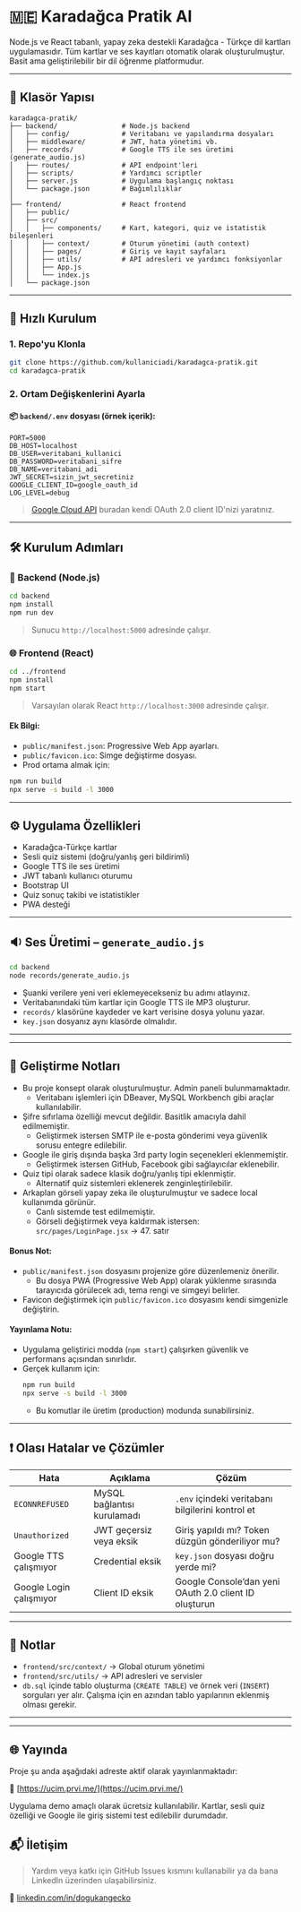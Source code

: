 # 🇲🇪 Karadağca Pratik AI

Node.js ve React tabanlı, yapay zeka destekli Karadağca - Türkçe dil kartları uygulamasıdır. Tüm kartlar ve ses kayıtları otomatik olarak oluşturulmuştur. Basit ama geliştirilebilir bir dil öğrenme platformudur.

---

## 📁 Klasör Yapısı

```
karadagca-pratik/
├── backend/                # Node.js backend
│   ├── config/             # Veritabanı ve yapılandırma dosyaları
│   ├── middleware/         # JWT, hata yönetimi vb.
│   ├── records/            # Google TTS ile ses üretimi (generate_audio.js)
│   ├── routes/             # API endpoint'leri
│   ├── scripts/            # Yardımcı scriptler
│   ├── server.js           # Uygulama başlangıç noktası
│   └── package.json        # Bağımlılıklar
│
├── frontend/               # React frontend
│   ├── public/
│   ├── src/
│   │   ├── components/     # Kart, kategori, quiz ve istatistik bileşenleri
│   │   ├── context/        # Oturum yönetimi (auth context)
│   │   ├── pages/          # Giriş ve kayıt sayfaları
│   │   ├── utils/          # API adresleri ve yardımcı fonksiyonlar
│   │   ├── App.js
│   │   └── index.js
│   └── package.json
```

---

## 🚀 Hızlı Kurulum

### 1. Repo'yu Klonla

```bash
git clone https://github.com/kullaniciadi/karadagca-pratik.git
cd karadagca-pratik
```

### 2. Ortam Değişkenlerini Ayarla

#### 📦 `backend/.env` dosyası (örnek içerik):

```env
PORT=5000
DB_HOST=localhost
DB_USER=veritabani_kullanici
DB_PASSWORD=veritabani_sifre
DB_NAME=veritabani_adi
JWT_SECRET=sizin_jwt_secretiniz
GOOGLE_CLIENT_ID=google_oauth_id
LOG_LEVEL=debug
```

> [Google Cloud API](https://console.cloud.google.com/auth/clients/create) buradan kendi OAuth 2.0 client ID'nizi yaratınız.

---

## 🛠️ Kurulum Adımları

### 📡 Backend (Node.js)

```bash
cd backend
npm install
npm run dev
```

> Sunucu `http://localhost:5000` adresinde çalışır.

### 🌐 Frontend (React)

```bash
cd ../frontend
npm install
npm start
```

> Varsayılan olarak React `http://localhost:3000` adresinde çalışır.

#### Ek Bilgi:
- `public/manifest.json`: Progressive Web App ayarları.
- `public/favicon.ico`: Simge değiştirme dosyası.
- Prod ortama almak için:

```bash
npm run build
npx serve -s build -l 3000
```

---

## ⚙️ Uygulama Özellikleri

- Karadağca-Türkçe kartlar
- Sesli quiz sistemi (doğru/yanlış geri bildirimli)
- Google TTS ile ses üretimi
- JWT tabanlı kullanıcı oturumu
- Bootstrap UI
- Quiz sonuç takibi ve istatistikler
- PWA desteği

---

## 🔉 Ses Üretimi – `generate_audio.js`

```bash
cd backend
node records/generate_audio.js
```

-  Şuanki verilere yeni veri eklemeyecekseniz bu adımı atlayınız.
- Veritabanındaki tüm kartlar için Google TTS ile MP3 oluşturur.
- `records/` klasörüne kaydeder ve kart verisine dosya yolunu yazar.
- `key.json` dosyanız aynı klasörde olmalıdır.

---


---

## 🧪 Geliştirme Notları

- Bu proje konsept olarak oluşturulmuştur. Admin paneli bulunmamaktadır. 
  - Veritabanı işlemleri için DBeaver, MySQL Workbench gibi araçlar kullanılabilir.
- Şifre sıfırlama özelliği mevcut değildir. Basitlik amacıyla dahil edilmemiştir.
  - Geliştirmek istersen SMTP ile e-posta gönderimi veya güvenlik sorusu entegre edilebilir.
- Google ile giriş dışında başka 3rd party login seçenekleri eklenmemiştir.
  - Geliştirmek istersen GitHub, Facebook gibi sağlayıcılar eklenebilir.
- Quiz tipi olarak sadece klasik doğru/yanlış tipi eklenmiştir.
  - Alternatif quiz sistemleri eklenerek zenginleştirilebilir.
- Arkaplan görseli yapay zeka ile oluşturulmuştur ve sadece local kullanımda görünür.
  - Canlı sistemde test edilmemiştir.
  - Görseli değiştirmek veya kaldırmak istersen: `src/pages/LoginPage.jsx` → 47. satır

#### Bonus Not:
- `public/manifest.json` dosyasını projenize göre düzenlemeniz önerilir. 
  - Bu dosya PWA (Progressive Web App) olarak yüklenme sırasında tarayıcıda görülecek adı, tema rengi ve simgeyi belirler.
- Favicon değiştirmek için `public/favicon.ico` dosyasını kendi simgenizle değiştirin.

#### Yayınlama Notu:
- Uygulama geliştirici modda (`npm start`) çalışırken güvenlik ve performans açısından sınırlıdır.
- Gerçek kullanım için:
  ```bash
  npm run build
  npx serve -s build -l 3000
  ```
  - Bu komutlar ile üretim (production) modunda sunabilirsiniz.

---

## ❗️ Olası Hatalar ve Çözümler

| Hata | Açıklama | Çözüm |
|------|----------|--------|
| `ECONNREFUSED` | MySQL bağlantısı kurulamadı | `.env` içindeki veritabanı bilgilerini kontrol et |
| `Unauthorized` | JWT geçersiz veya eksik | Giriş yapıldı mı? Token düzgün gönderiliyor mu? |
| Google TTS çalışmıyor | Credential eksik | `key.json` dosyası doğru yerde mi? |
| Google Login çalışmıyor | Client ID eksik | Google Console’dan yeni OAuth 2.0 client ID oluşturun |

---

## 📌 Notlar

- `frontend/src/context/` → Global oturum yönetimi
- `frontend/src/utils/` → API adresleri ve servisler
- `db.sql` içinde tablo oluşturma (`CREATE TABLE`) ve örnek veri (`INSERT`) sorguları yer alır. Çalışma için en azından tablo yapılarının eklenmiş olması gerekir.

---


---

## 🌐 Yayında

Proje şu anda aşağıdaki adreste aktif olarak yayınlanmaktadır:

🔗 [https://ucim.prvi.me/](https://ucim.prvi.me/)

Uygulama demo amaçlı olarak ücretsiz kullanılabilir. Kartlar, sesli quiz özelliği ve Google ile giriş sistemi test edilebilir durumdadır.


## 📬 İletişim

> Yardım veya katkı için GitHub Issues kısmını kullanabilir ya da bana LinkedIn üzerinden ulaşabilirsiniz.

👤 [linkedin.com/in/dogukangecko](https://www.linkedin.com/in/dogukangecko)
